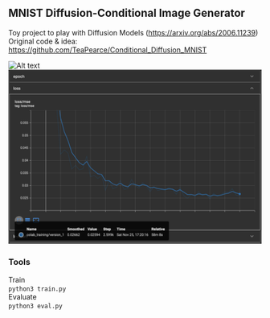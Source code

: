## MNIST Diffusion-Conditional Image Generator

Toy project to play with Diffusion Models (https://arxiv.org/abs/2006.11239)<br>
Original code & idea: https://github.com/TeaPearce/Conditional_Diffusion_MNIST<br>

![Alt text](attachments/evaluation.gif?raw=true "Generation example")
![Alt text](attachments/training_loss.png?raw=true "Training")

### Tools
Train<br>
`python3 train.py`<br>
Evaluate<br>
`python3 eval.py`<br>
